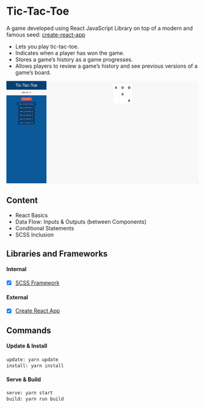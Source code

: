 # Tic-Tac-Toe
A game developed using React JavaScript Library on top of a modern and famous seed: [create-react-app](https://github.com/facebook/create-react-app)

- Lets you play tic-tac-toe.
- Indicates when a player has won the game.
- Stores a game’s history as a game progresses.
- Allows players to review a game’s history and see previous versions of a game’s board.

![Alt text](preview.png?raw=true "tic-tac-toe")


## Content
- React Basics
- Data Flow: Inputs & Outputs (between Components)
- Conditional Statements
- SCSS Inclusion


## Libraries and Frameworks
#### Internal
- [X] [SCSS Framework](https://github.com/imransilvake/SCSS-Framework)

#### External 
- [X] [Create React App](https://github.com/facebook/create-react-app)


## Commands
#### Update & Install
```
update: yarn update
install: yarn install
```

#### Serve & Build
```
serve: yarn start
build: yarn run build
```
